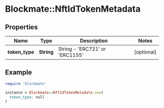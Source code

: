 # Blockmate::NftIdTokenMetadata

## Properties

| Name | Type | Description | Notes |
| ---- | ---- | ----------- | ----- |
| **token_type** | **String** | String - &#39;ERC721&#39; or &#39;ERC1155&#39; | [optional] |

## Example

```ruby
require 'blockmate'

instance = Blockmate::NftIdTokenMetadata.new(
  token_type: null
)
```


